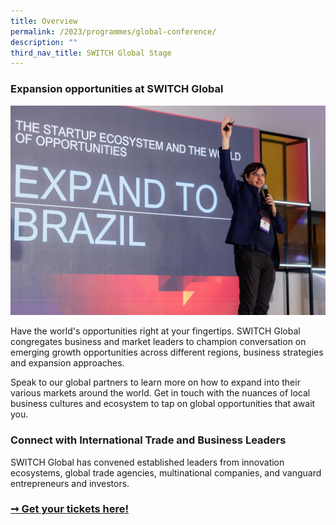```yaml
---
title: Overview
permalink: /2023/programmes/global-conference/
description: ""
third_nav_title: SWITCH Global Stage
---
```

### Expansion opportunities at SWITCH Global

![](/images/2023/switch%20global%20(expand%20to%20brazil).jpg)

Have the world's opportunities right at your fingertips. SWITCH Global congregates business and market leaders to champion conversation on emerging growth opportunities across different regions, business strategies and expansion approaches.

Speak to our global partners to learn more on how to expand into their various markets around the world. Get in touch with the nuances of local business cultures and ecosystem to tap on global opportunities that await you.

### Connect with International Trade and Business Leaders

SWITCH Global has convened established leaders from innovation ecosystems, global trade agencies, multinational companies, and vanguard entrepreneurs and investors.

### [➞ Get your tickets here!](/register)